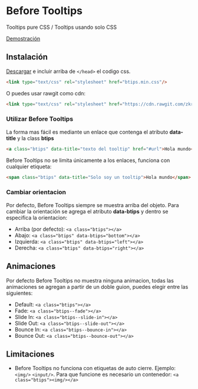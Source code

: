 # Before Tooltips
Tooltips pure CSS / Tooltips usando solo CSS

[Demostración](https://zkreations.github.io/Before-Tooltips/)

## Instalación

[Descargar](https://github.com/zkreations/Before-Tooltips/archive/master.zip) e incluir arriba de `</head>` el codigo css.

```html
<link type="text/css" rel="stylesheet" href="btips.min.css"/>
```

O puedes usar rawgit como cdn:

```html
<link type="text/css" rel="stylesheet" href="https://cdn.rawgit.com/zkreations/Before-Tooltips/master/dist/btips.min.css"/>
```

### Utilizar Before Tooltips

La forma mas fácil es mediante un enlace que contenga el atributo **data-title** y la class **btips**

```html
<a class="btips" data-title="texto del tooltip" href="#url">Hola mundo</a>
```

Before Tooltips no se limita únicamente a los enlaces, funciona con cualquier etiqueta:

```html
<span class="btips" data-title="Solo soy un tooltip">Hola mundo</span>
```

### Cambiar orientacion

Por defecto, Before Tooltips siempre se muestra arriba del objeto. Para cambiar la orientación se agrega el atributo **data-btips** y dentro se especifica la orientacion:

* Arriba (por defecto): `<a class="btips"></a>`
* Abajo: `<a class="btips" data-btips="bottom"></a>`
* Izquierda: `<a class="btips" data-btips="left"></a>`
* Derecha: `<a class="btips" data-btips="right"></a>`

## Animaciones

Por defecto Before Tooltips no muestra ninguna animacion, todas las animaciones se agregan a partir de un doble guion, puedes elegir entre las siguientes:

* Default: `<a class="btips"></a>`
* Fade: `<a class="btips--fade"></a>`
* Slide In: `<a class="btips--slide-in"></a>`
* Slide Out: `<a class="btips--slide-out"></a>`
* Bounce In: `<a class="btips--bounce-in"></a>`
* Bounce Out: `<a class="btips--bounce-out"></a>`

## Limitaciones

* Before Tooltips no funciona con etiquetas de auto cierre. Ejemplo: `<img/>` `<input/>`. Para que funcione es necesario un contenedor: `<a class="btips"><img/></a>`

